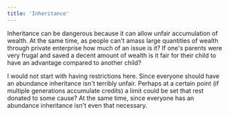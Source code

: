 ```yaml
---
title: 'Inheritance'
---
```


Inheritance can be dangerous because it can allow unfair accumulation of wealth. At the same time, as people can't amass large quantities of wealth through private enterprise how much of an issue is it? If one's parents were very frugal and saved a decent amount of wealth is it fair for their child to have an advantage compared to another child?

I would not start with having restrictions here. Since everyone should have an abundance inheritance isn't terribly unfair. Perhaps at a certain point (if multiple generations accumulate credits) a limit could be set that rest donated to some cause? At the same time, since everyone has an abundance inheritance isn't even that necessary.
